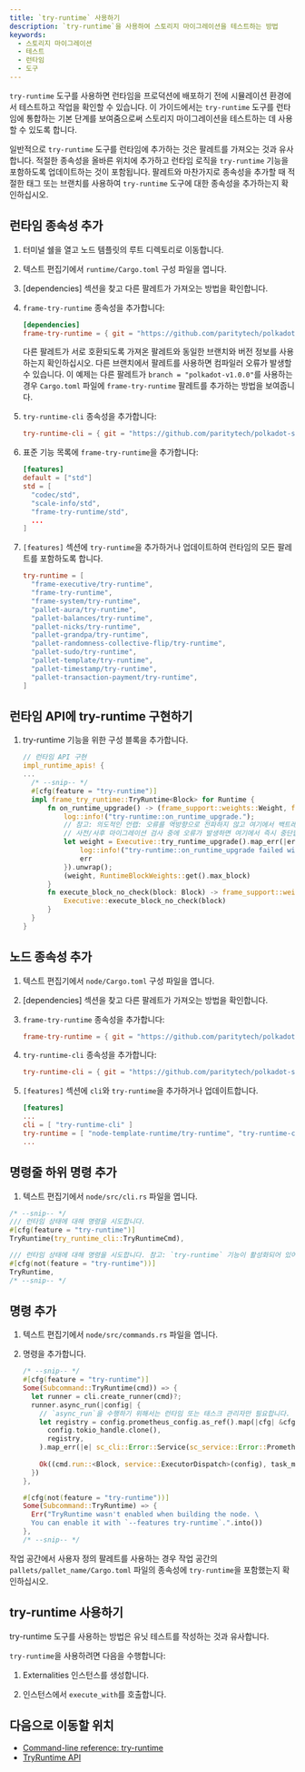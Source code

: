 ```yaml
---
title: `try-runtime` 사용하기
description: `try-runtime`을 사용하여 스토리지 마이그레이션을 테스트하는 방법
keywords:
  - 스토리지 마이그레이션
  - 테스트
  - 런타임
  - 도구
---
```


`try-runtime` 도구를 사용하면 런타임을 프로덕션에 배포하기 전에 시뮬레이션 환경에서 테스트하고 작업을 확인할 수 있습니다.
이 가이드에서는 `try-runtime` 도구를 런타임에 통합하는 기본 단계를 보여줌으로써 스토리지 마이그레이션을 테스트하는 데 사용할 수 있도록 합니다.

일반적으로 `try-runtime` 도구를 런타임에 추가하는 것은 팔레트를 가져오는 것과 유사합니다.
적절한 종속성을 올바른 위치에 추가하고 런타임 로직을 `try-runtime` 기능을 포함하도록 업데이트하는 것이 포함됩니다.
팔레트와 마찬가지로 종속성을 추가할 때 적절한 태그 또는 브랜치를 사용하여 `try-runtime` 도구에 대한 종속성을 추가하는지 확인하십시오.

## 런타임 종속성 추가

1. 터미널 쉘을 열고 노드 템플릿의 루트 디렉토리로 이동합니다.

2. 텍스트 편집기에서 `runtime/Cargo.toml` 구성 파일을 엽니다.

3. [dependencies] 섹션을 찾고 다른 팔레트가 가져오는 방법을 확인합니다.

4. `frame-try-runtime` 종속성을 추가합니다:

   ```toml
   [dependencies]
   frame-try-runtime = { git = "https://github.com/paritytech/polkadot-sdk.git", branch = "polkadot-v1.0.0", optional = true }
   ```

   다른 팔레트가 서로 호환되도록 가져온 팔레트와 동일한 브랜치와 버전 정보를 사용하는지 확인하십시오.
   다른 브랜치에서 팔레트를 사용하면 컴파일러 오류가 발생할 수 있습니다.
   이 예제는 다른 팔레트가 `branch = "polkadot-v1.0.0"`를 사용하는 경우 `Cargo.toml` 파일에 `frame-try-runtime` 팔레트를 추가하는 방법을 보여줍니다.

5. `try-runtime-cli` 종속성을 추가합니다:

   ```toml
   try-runtime-cli = { git = "https://github.com/paritytech/polkadot-sdk.git", branch = "polkadot-v1.0.0", optional = true }
   ```

6. 표준 기능 목록에 `frame-try-runtime`을 추가합니다:

   ```toml
   [features]
   default = ["std"]
   std = [
     "codec/std",
     "scale-info/std",
     "frame-try-runtime/std",
     ...
   ]
   ```

7. `[features]` 섹션에 `try-runtime`을 추가하거나 업데이트하여 런타임의 모든 팔레트를 포함하도록 합니다.

   ```toml
   try-runtime = [
     "frame-executive/try-runtime",
     "frame-try-runtime",
     "frame-system/try-runtime",
     "pallet-aura/try-runtime",
     "pallet-balances/try-runtime",
     "pallet-nicks/try-runtime",
     "pallet-grandpa/try-runtime",
     "pallet-randomness-collective-flip/try-runtime",
     "pallet-sudo/try-runtime",
     "pallet-template/try-runtime",
     "pallet-timestamp/try-runtime",
     "pallet-transaction-payment/try-runtime",
   ]
   ```

## 런타임 API에 try-runtime 구현하기

1. try-runtime 기능을 위한 구성 블록을 추가합니다.

   ```rust
   // 런타임 API 구현
   impl_runtime_apis! {
   ...
     /* --snip-- */
     #[cfg(feature = "try-runtime")]
     impl frame_try_runtime::TryRuntime<Block> for Runtime {
         fn on_runtime_upgrade() -> (frame_support::weights::Weight, frame_support::weights::Weight) {
             log::info!("try-runtime::on_runtime_upgrade.");
             // 참고: 의도적인 언랩: 오류를 역방향으로 전파하지 않고 여기에서 백트레이스를 가지려고 합니다.
             // 사전/사후 마이그레이션 검사 중에 오류가 발생하면 여기에서 즉시 중단합니다.
             let weight = Executive::try_runtime_upgrade().map_err(|err|{
                 log::info!("try-runtime::on_runtime_upgrade failed with: {:?}", err);
                 err
             }).unwrap();
             (weight, RuntimeBlockWeights::get().max_block)
         }
         fn execute_block_no_check(block: Block) -> frame_support::weights::Weight {
             Executive::execute_block_no_check(block)
         }
     }
   }
   ```

## 노드 종속성 추가

1. 텍스트 편집기에서 `node/Cargo.toml` 구성 파일을 엽니다.

2. [dependencies] 섹션을 찾고 다른 팔레트가 가져오는 방법을 확인합니다.

3. `frame-try-runtime` 종속성을 추가합니다:

   ```toml
   frame-try-runtime = { git = "https://github.com/paritytech/polkadot-sdk.git", branch = "polkadot-v1.0.0", optional = true }
   ```

4. `try-runtime-cli` 종속성을 추가합니다:

   ```toml
   try-runtime-cli = { git = "https://github.com/paritytech/polkadot-sdk.git", branch = "polkadot-v1.0.0", optional = true }
   ```

5. `[features]` 섹션에 `cli`와 `try-runtime`을 추가하거나 업데이트합니다.

   ```toml
   [features]
   ...
   cli = [ "try-runtime-cli" ]
   try-runtime = [ "node-template-runtime/try-runtime", "try-runtime-cli" ]
   ...
   ```

## 명령줄 하위 명령 추가

1. 텍스트 편집기에서 `node/src/cli.rs` 파일을 엽니다.

```rust
/* --snip-- */
/// 런타임 상태에 대해 명령을 시도합니다.
#[cfg(feature = "try-runtime")]
TryRuntime(try_runtime_cli::TryRuntimeCmd),

/// 런타임 상태에 대해 명령을 시도합니다. 참고: `try-runtime` 기능이 활성화되어 있어야 합니다.
#[cfg(not(feature = "try-runtime"))]
TryRuntime,
/* --snip-- */
```

## 명령 추가

1. 텍스트 편집기에서 `node/src/commands.rs` 파일을 엽니다.

2. 명령을 추가합니다.

   ```rust
   /* --snip-- */
   #[cfg(feature = "try-runtime")]
   Some(Subcommand::TryRuntime(cmd)) => {
     let runner = cli.create_runner(cmd)?;
     runner.async_run(|config| {
       // `async_run`을 수행하기 위해서는 런타임 또는 태스크 관리자만 필요합니다.
       let registry = config.prometheus_config.as_ref().map(|cfg| &cfg.registry)let task_manager = sc_service::TaskManager::new(
         config.tokio_handle.clone(),
         registry,
       ).map_err(|e| sc_cli::Error::Service(sc_service::Error::Prometheus(e)))?;
       
       Ok((cmd.run::<Block, service::ExecutorDispatch>(config), task_manager))
     })
   },
   
   #[cfg(not(feature = "try-runtime"))]
   Some(Subcommand::TryRuntime) => {
     Err("TryRuntime wasn't enabled when building the node. \
     You can enable it with `--features try-runtime`.".into())
   },
   /* --snip-- */
   ```

작업 공간에서 사용자 정의 팔레트를 사용하는 경우 작업 공간의 `pallets/pallet_name/Cargo.toml` 파일의 종속성에 `try-runtime`을 포함했는지 확인하십시오.

## try-runtime 사용하기

try-runtime 도구를 사용하는 방법은 유닛 테스트를 작성하는 것과 유사합니다.

`try-runtime`을 사용하려면 다음을 수행합니다:

1. Externalities 인스턴스를 생성합니다.

2. 인스턴스에서 `execute_with`를 호출합니다.

<!--
## 예제

## 자원
-->

## 다음으로 이동할 위치

- [Command-line reference: try-runtime](/reference/command-line-tools/try-runtime/)
- [TryRuntime API](https://crates.parity.io/frame_try_runtime/trait.TryRuntime.html)